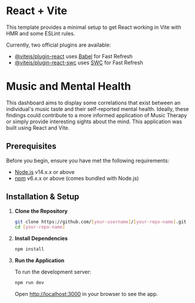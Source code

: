 # React + Vite

This template provides a minimal setup to get React working in Vite with HMR and some ESLint rules.

Currently, two official plugins are available:

- [@vitejs/plugin-react](https://github.com/vitejs/vite-plugin-react/blob/main/packages/plugin-react/README.md) uses [Babel](https://babeljs.io/) for Fast Refresh
- [@vitejs/plugin-react-swc](https://github.com/vitejs/vite-plugin-react-swc) uses [SWC](https://swc.rs/) for Fast Refresh


# Music and Mental Health

This dashboard aims to display some correlations that exist between an individual's music taste and their self-reported mental health. Ideally, these findings could contribute to a more informed application of Music Therapy or simply provide interesting sights about the mind. This application was built using React and Vite.


## Prerequisites

Before you begin, ensure you have met the following requirements:

- [Node.js](https://nodejs.org/) v14.x.x or above
- [npm](https://www.npmjs.com/) v6.x.x or above (comes bundled with Node.js)

## Installation & Setup

1. **Clone the Repository**

    ```bash
    git clone https://github.com/[your-username]/[your-repo-name].git
    cd [your-repo-name]
    ```

2. **Install Dependencies**

    ```bash
    npm install
    ```

3. **Run the Application**

    To run the development server:

    ```bash
    npm run dev
    ```

    Open [http://localhost:3000](http://localhost:3000) in your browser to see the app.



